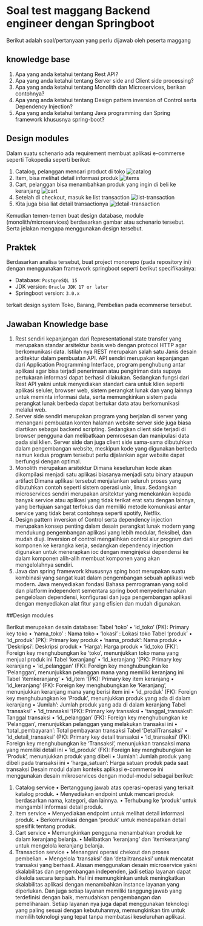 # Soal test maggang Backend engineer dengan Springboot

Berikut adalah soal/pertanyaan yang perlu dijawab oleh peserta maggang

## knowledge base

1. Apa yang anda ketahui tentang Rest API?
2. Apa yang anda ketahui tentang Server side and Client side processing?
3. Apa yang anda ketahui tentang Monolith dan Microservices, berikan contohnya?
4. Apa yang anda ketahui tentang Design pattern inversion of Control serta Dependency Injection?
5. Apa yang anda ketahui tentang Java programming dan Spring framework khususnya spring-boot?

## Design modules

Dalam suatu schenario ada requirement membuat aplikasi e-commerse seperti Tokopedia seperti berikut:

1. Catalog, pelanggan mencari product di toko
    ![catalog](imgs/catalog.png)
2. Item, bisa melihat detail informasi produk
    ![items](imgs/item.png)
3. Cart, pelanggan bisa menambahkan produk yang ingin di beli ke keranjang
    ![cart](imgs/cart.png)
4. Setelah di checkout, masuk ke list transaction
    ![list-transaction](imgs/list-transaction.png)
5. Kita juga bisa liat detail transactionya
    ![detail-transaction](imgs/detail-transaction.png)

Kemudian temen-temen buat design database, module (monolith/microservices) berdasarkan gambar atau schenario tersebut. Serta jelakan mengapa menggunakan design tersebut.

## Praktek

Berdasarkan analisa tersebut, buat project monorepo (pada repository ini) dengan menggunakan framework springboot seperti berikut specifikasinya:

- Database: `PostgreSQL 15`
- JDK version: `Oracle JDK 17 or later`
- Springboot version: `3.0.x`

terkait design system Toko, Barang, Pembelian pada ecommerse tersebut.

## Jawaban Knowledge base
1.	Rest sendiri kepanjangan dari Representational state transfer yang merupakan standar arsitektur basis web dengan protocol HTTP agar berkomunikasi data. Istilah nya REST merupakan salah satu Janis desain arditektur dalam pembuatan API. API sendiri merupakan kepanjangan dari Application Programming Interface, program penghubung antar aplikasi agar bisa terjadi penerimaan atau pengiriman data supaya pertukaran informasi dapat berhasil dilakukan. Sedangkan fungsi dari Rest API yakni untuk menyediakan standart cara untuk klien seperti aplikasi seluler, browser web, sistem perangkat lunak dan yang lainnya untuk meminta informasi data, serta memungkinkan sistem pada perangkat lunak berbeda dapat bertukar data atau berkomunikasi melalui web.
2.	Server side sendiri merupakan program yang berjalan di server yang menangani pembuatan konten halaman website server side juga biasa diartikan sebagai backend scripting. Sedangkan client side terjadi di browser pengguna dan melibatkaan pemrosesan dan manipulasi data pada sisi klien. Server side dan juga client side sama-sama dibutuhkan dalam pengembangan website, meskipun kode yang digunakan berbeda namun kedua program tersebut perlu dijalankan agar website dapat berfungsi dengan optimal.
3.	Monolith merupakan arsitektur Dimana keseluruhan kode akan dikompilasi menjadi satu aplikasi biasanya menjadi satu binary ataupun artifact Dimana aplikasi tersebut menjalankan seluruh proses yang dibutuhkan contoh seperti sistem operasi unix, linux. Sedangkan microservices sendiri merupakan arsitektur yang menekankan kepada banyak service atau aplikasi yang tidak terikat erat satu dengan lainnya, yang bertujuan sangat terfokus dan memiliki metode komunikasi antar service yang tidak berat contohnya seperti spotify, Netflix.
4.	Design pattern inversion of Control serta dependency injection merupakan konsep penting dalam desain perangkat lunak modern yang mendukung pengembangan aplikasi yang lebih modular, fleksibel, dan mudah diuji. Inversion of control mengalihkan control alur program dari komponen ke kerangka kerja, sedangkan dependency injection digunakan untuk menerapkan ioc dengan menginjeksi dependensi ke dalam komponen alih-alih membuat komponen yang akan mengelolahnya sendiri.
5.	Java dan spring framework khususnya sping boot merupakan suatu kombinasi yang sangat kuat dalam pengembangan sebuah aplikasi web modern. Java menyediakan fondasi Bahasa pemrograman yang solid dan platform independent sementara spring boot menyederhanakan pengelolaan dependensi, konfigurasi dan juga pengembangan aplikasi dengan menyediakan alat fitur yang efisien dan mudah digunakan.

##Design modules

Berikut merupakan desain database:
Tabel ‘toko’
•	‘id_toko’ (PK): Primary key toko
•	‘nama_toko’ : Nama toko
•	‘lokasi’ : Lokasi toko
	Tabel ‘produk’
•	‘id_produk’ (PK): Primary key produk
•	‘nama_produk’: Nama produk
•	‘Deskripsi’: Deskripsi produk
•	‘Harga’: Harga produk
•	‘id_toko (FK)’: Foreign key menghubungkan ke ‘toko’, menunjukkan toko mana yang menjual produk ini
	Tabel ‘keranjang’
•	‘id_keranjang ‘(PK): Primary key keranjang
•	‘id_pelanggan’ (FK): Foreign key menghubungkan ke ‘Pelanggan’, menunjukkan pelanggan mana yang memiliki keranjang ini
	Tabel ‘itemkeranjang’
•	‘id_item ‘(PK): Primary key item keranjang
•	‘id_keranjang’ (FK): Foreign key menghubungkan ke ‘Keranjang’, menunjukkan keranjang mana yang berisi item ini
•	‘id_produk’ (FK): Foreign key menghubungkan ke ‘Produk’, menunjukkan produk yang ada di dalam keranjang
•	‘Jumlah’: Jumlah produk yang ada di dalam keranjang
	Tabel ‘transaksi’
•	‘id_transaksi ‘(PK): Primary key transaksi
•	‘tanggal_transaksi’: Tanggal transaksi
•	‘id_pelanggan’ (FK): Foreign key menghubungkan ke ‘Pelanggan’, menunjukkan pelanggan yang melakukan transaksi ini
•	‘total_pembayaran’: Total pembayaran transaksi
	Tabel ‘DetailTransaksi’
•	‘id_detail_transaksi’ (PK): Primary key detail transaksi
•	‘id_transaksi’ (FK): Foreign key menghubungkan ke ‘Transaksi’, menunjukkan transaksi mana yang memiliki detail ini
•	‘id_produk’ (FK): Foreign key menghubungkan ke ‘Produk’, menunjukkan produk yang dibeli
•	‘Jumlah’: Jumlah produk yang dibeli pada transaksi ini
•	‘harga_satuan’: Harga satuan produk pada saat transaksi
Desain modul dalam konteks aplikasi e-commerce ini menggunakan desain mikroservices dengan modul-modul sebagai berikut:
1.	Catalog service
•	Bertanggung jawab atas operasi-operasi yang terkait katalog produk.
•	Menyediakan endpoint untuk mencari produk berdasarkan nama, kategori, dan lainnya.
•	Terhubung ke ‘produk’ untuk mengambil informasi detail produk.
2.	Item service
•	Menyediakan endpoint untuk melihat detail informasi produk.
•	Berkomunikasi dengan ‘produk’ untuk mendapatkan detail spesifik tentang produk.
3.	Cart service
•	Memungkinkan pengguna menambahkan produk ke dalam keranjang belanja.
•	Melibatkan ‘keranjang’ dan ‘itemkeranjang’ untuk mengelola keranjang belanja.
4.	Transaction service
•	Menangani operasi chekout dan proses pembelian.
•	Mengelola ‘transaksi’ dan ‘detailtransaksi’ untuk mencatat transaksi yang berhasil.
Alasan menggunakan desain microservice yakni skalabilitas dan pengembangan independen, jadi setiap layanan dapat dikelola secara terpisah. Hal ini memungkinkan untuk meningkatkan skalabilitas aplikasi dengan menambahkan instance layanan yang diperlukan. Dan juga setiap layanan memiliki tanggung jawab yang terdefinisi dengan baik, memudahkan pengembangan dan pemeliharaan. Setiap layanan nya juga dapat menggunakan teknologi yang paling sesuai dengan kebutuhannya, memungkinkan tim untuk memilih teknologi yang tepat tanpa membatasi keseluruhan aplikasi.

